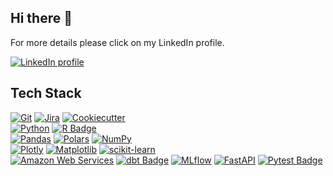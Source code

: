 ## Hi there 👋

For more details please click on my LinkedIn profile.
<div>
  <a href="https://www.linkedin.com/in/nckmavromatis/"><img alt="LinkedIn profile" src="https://img.shields.io/badge/LinkedIn-0A66C2?logo=linkedin&logoColor=fff&style=flat"></a>
</div>

<!--
roadmaps.sh progress

Also, follow my progress

<a href="https://roadmap.sh"><img src="https://roadmap.sh/card/wide/66f2dc03c45e253cb013b4bd?variant=light&roadmaps=ai-data-scientist%2Cmlops" alt="roadmap.sh"/></a>
-->

## Tech Stack
<div>
  <div class="generic">
    <a href="https://git-scm.com/"><img alt="Git" src="https://img.shields.io/badge/Git-F05032?logo=git&logoColor=fff&style=flat"></a>
    <a href="https://jira.com/"><img alt="Jira" src="https://img.shields.io/badge/Jira-0052CC?logo=jira&logoColor=fff&style=flat"></a>
    <a href="https://cookiecutter-data-science.drivendata.org/"><img alt="Cookiecutter" src="https://img.shields.io/badge/Cookiecutter-D4AA00?logo=cookiecutter&logoColor=fff&style=flat"></a>
  </div>
  <div class="programming">
    <a href="https://python.org/"><img alt="Python" src="https://img.shields.io/badge/Python-3776AB?logo=python&logoColor=fff&style=flat"></a>
    <a href="https://www.r-project.org/"><img src="https://img.shields.io/badge/R-276DC3?logo=r&logoColor=fff&style=flat" alt="R Badge"></a>
  </div>
  <div class="data=wrangling">
    <a href="https://pandas.pydata.org/docs/"><img alt="Pandas" src="https://img.shields.io/badge/pandas-150458?logo=pandas&logoColor=fff&style=flat"></a>
    <a href="https://docs.pola.rs/"><img alt="Polars" src="https://img.shields.io/badge/Polars-CD792C?logo=polars&logoColor=fff&style=flat"></a>
    <a href="https://numpy.org/doc/stable/"><img alt="NumPy" src="https://img.shields.io/badge/NumPy-013243?logo=numpy&logoColor=fff&style=flat"></a>
  </div>
  <div class="visualization">
    <a href="https://plotly.com/"><img alt="Plotly" src="https://img.shields.io/badge/Plotly-3F4F75?logo=plotly&logoColor=fff&style=flat"></a>
    <a href="https://matplotlib.org/"><img alt="Matplotlib" src="https://img.shields.io/badge/Matplotlib-%23ffffff.svg?style=style-flat&logo=Matplotlib&logoColor=black"></a>
    <a href="https://scikit-learn.org/"><img alt="scikit-learn" src="https://img.shields.io/badge/scikit--learn-F7931E?logo=scikitlearn&logoColor=fff&style=flat"></a>
  </div>
  <div>
    <a href="https://aws.amazon.com/"><img alt="Amazon Web Services" src="https://img.shields.io/badge/Amazon%20Web%20Services-232F3E?logo=amazonwebservices&logoColor=fff&style=flat"></a>
    <a href="https://getdbt.com/"><img  alt="dbt Badge" src="https://img.shields.io/badge/dbt-FF694B?logo=dbt&logoColor=fff&style=flat"></a>
    <a href="https://mlflow.org/"><img alt="MLflow" src="https://img.shields.io/badge/MLflow-0194E2?logo=mlflow&logoColor=fff&style=flat"></a>
    <a href="https://fastapi.tiangolo.com/"><img alt="FastAPI" src="https://img.shields.io/badge/FastAPI-009688?logo=fastapi&logoColor=fff&style=flat"></a>
    <a href="https://docs.pytest.org/en/stable/"><img src="https://img.shields.io/badge/Pytest-0A9EDC?logo=pytest&logoColor=fff&style=flat" alt="Pytest Badge"></a>
  </div>
</div>

<!--
**nikolaos-mavromatis/nikolaos-mavromatis** is a ✨ _special_ ✨ repository because its `README.md` (this file) appears on your GitHub profile.

Here are some ideas to get you started:

- 🔭 I’m currently working on ...
- 🌱 I’m currently learning ...
- 👯 I’m looking to collaborate on ...
- 🤔 I’m looking for help with ...
- 💬 Ask me about ...
- 📫 How to reach me: ...
- 😄 Pronouns: ...
- ⚡ Fun fact: ...
-->
